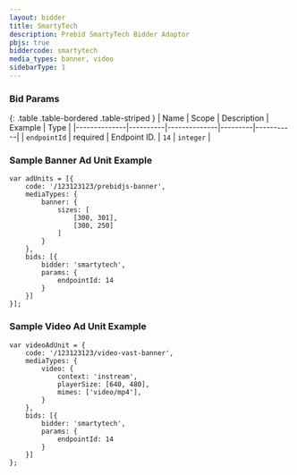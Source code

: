 ```yaml
---
layout: bidder
title: SmartyTech
description: Prebid SmartyTech Bidder Adaptor
pbjs: true
biddercode: smartytech
media_types: banner, video
sidebarType: 1
---
```


### Bid Params

{: .table .table-bordered .table-striped }
| Name         | Scope    | Description  | Example | Type      |
|--------------|----------|--------------|---------|-----------|
| `endpointId` | required | Endpoint ID. | `14`    | `integer` | 


### Sample Banner Ad Unit Example
```
var adUnits = [{
    code: '/123123123/prebidjs-banner',
    mediaTypes: {
        banner: {
            sizes: [
                [300, 301],
                [300, 250]
            ]
        }
    },
    bids: [{
        bidder: 'smartytech',
        params: {
            endpointId: 14
        }
    }]
}];
```

### Sample Video Ad Unit Example
```
var videoAdUnit = {
    code: '/123123123/video-vast-banner',
    mediaTypes: {
        video: {
            context: 'instream',
            playerSize: [640, 480],
            mimes: ['video/mp4'],
        }
    },
    bids: [{
        bidder: 'smartytech',
        params: {
            endpointId: 14
        }
    }]
};
```

